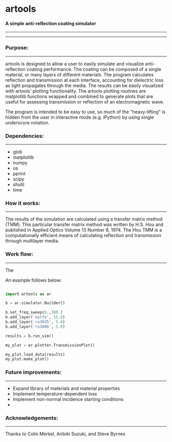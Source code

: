 # artools
#### A simple anti-reflection coating simulator
***
***

### Purpose:
***
artools is designed to allow a user to easily simulate and visualize anti-reflection coating performance. The coating can be composed of a single material, or many layers of different materials. The program calculates reflection and transmission at each interface, accounting for dielectric loss as light propagates through the media. The results can be easily visualized with artools' plotting functionality. The artools plotting routines are matplotlib functions wrapped and combined to generate plots that are useful for assessing transmission or reflection of an electromagnetic wave.

The program is intended to be easy to use, so much of the "heavy-lifting" is hidden from the user in interactive mode (e.g. iPython) by using single underscore notation.

### Dependencies:
***
* glob
* matplotlib
* numpy
* os
* pprint
* scipy
* shutil
* time

### How it works:
***
The results of the simulation are calculated using a transfer matrix method (TMM). This particular transfer matrix method was written by H.S. Hou and published in Applied Optics Volume 13 Number 8, 1974. The Hou TMM is a computationally efficient means of calculating reflection and transmission through multilayer media.

### Work flow:
***
The 

An example follows below:

```python

import artools as ar

b = ar.simulator.Builder()

b.set_freq_sweep(0.,300.)
b.add_layer('eptfe', 15.0)
b.add_layer('ro3035', 5.0)
b.add_layer('ro3006', 5.0)

results = b.run_sim()

my_plot = ar.plotter.TransmissionPlot()

my_plot.load_data(results)
my_plot.make_plot()
```

### Future improvements:
***
* Expand library of materials and material properties
* Implement temperature-dependent loss
* Implement non-normal incidence starting conditions
* 

### Acknowledgements:
***
Thanks to Colin Merkel, Aritoki Suzuki, and Steve Byrnes 